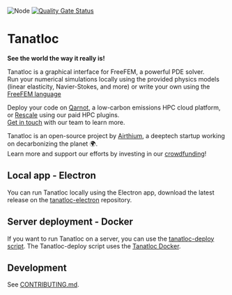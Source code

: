 ![Node](https://github.com/Airthium/tanatloc/workflows/Node/badge.svg)
[![Quality Gate Status](https://sonarcloud.io/api/project_badges/measure?project=Airthium_tanatloc&metric=alert_status)](https://sonarcloud.io/summary/new_code?id=Airthium_tanatloc)

# Tanatloc

**See the world the way it really is!**

Tanatloc is a graphical interface for FreeFEM, a powerful PDE solver.<br>
Run your numerical simulations locally using the provided physics models (linear elasticity, Navier-Stokes, and more) or write your own using the [FreeFEM language](https://freefem.org/)

Deploy your code on [Qarnot](https://qarnot.com), a low-carbon emissions HPC cloud platform, or [Rescale](https://rescale.com) using our paid HPC plugins.<br> [Get in touch](mailto:contact@airthium.com) with our team to learn more.

Tanatloc is an open-source project by [Airthium](https://airthium.com), a deeptech startup working on decarbonizing the planet :earth_africa:.<br>
Learn more and support our efforts by investing in our [crowdfunding](https://wefunder.com/airthium)!

## Local app - Electron

You can run Tanatloc locally using the Electron app, download the latest release on the [tanatloc-electron](https://github.com/Airthium/tanatloc-electron) repository.

## Server deployment - Docker

If you want to run Tanatloc on a server, you can use the [tanatloc-deploy script](https://github.com/Airthium/tanatloc-deploy#readme).
The Tanatloc-deploy script uses the [Tanatloc Docker](https://github.com/Airthium/tanatloc-docker#readme).<br>

## Development

See [CONTRIBUTING.md](https://github.com/Airthium/tanatloc/blob/master/.github/CONTRIBUTING.md).
